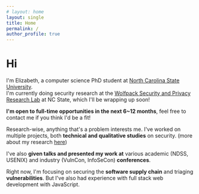 ```yaml
---
# layout: home
layout: single
title: Home
permalink: /
author_profile: true
---
```


<!-- ---
layout: home
author_profile: true
--- -->

# Hi

I'm Elizabeth, a computer science PhD student at [North Carolina State University](https://www.ncsu.edu/).  
I'm currently doing security research at the [Wolfpack Security and Privacy Research Lab](https://wspr.csc.ncsu.edu/) at NC State, which I'll be wrapping up soon! 

**I'm open to full-time opportunities in the next 6~12 months**, feel free to contact me if you think I'd be a fit!

Research-wise, anything that's a problem interests me. I've worked on multiple projects, both **technical and qualitative studies** on security. (more about my research [here](/research))

I've also **given talks and presented my work at** various academic (NDSS, USENIX) and industry (VulnCon, InfoSeCon) **conferences**.

Right now, I'm focusing on securing the **software supply chain** and triaging **vulnerabilities**.
But I've also had experience with full stack web development with JavaScript.
